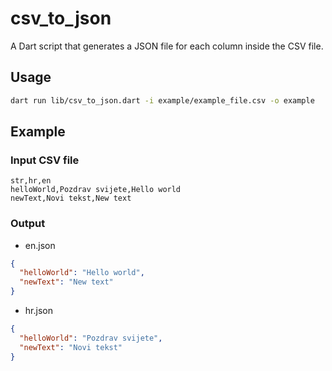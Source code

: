 # csv_to_json

A Dart script that generates a JSON file for each column inside the CSV file.

## Usage

```sh
dart run lib/csv_to_json.dart -i example/example_file.csv -o example
```

## Example

### Input CSV file

```csv
str,hr,en
helloWorld,Pozdrav svijete,Hello world
newText,Novi tekst,New text
```

### Output

- en.json

```json
{
  "helloWorld": "Hello world",
  "newText": "New text"
}
```

- hr.json

```json
{
  "helloWorld": "Pozdrav svijete",
  "newText": "Novi tekst"
}
```